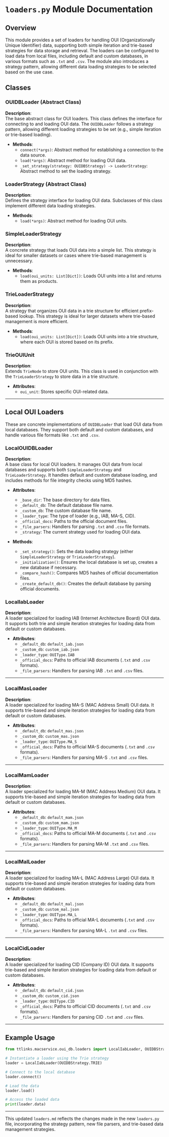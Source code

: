# `loaders.py` Module Documentation

## Overview

This module provides a set of loaders for handling OUI (Organizationally Unique Identifier) data, supporting both simple iteration and trie-based strategies for data storage and retrieval. The loaders can be configured to load data from local files, including default and custom databases, in various formats such as `.txt` and `.csv`. The module also introduces a strategy pattern, allowing different data loading strategies to be selected based on the use case.

## Classes

### OUIDBLoader (Abstract Class)

**Description**:  
The base abstract class for OUI loaders. This class defines the interface for connecting to and loading OUI data. The `OUIDBLoader` follows a strategy pattern, allowing different loading strategies to be set (e.g., simple iteration or trie-based loading).

- **Methods**:
  - `connect(*args)`: Abstract method for establishing a connection to the data source.
  - `load(*args)`: Abstract method for loading OUI data.
  - `_set_strategy(strategy: OUIDBStrategy) -> LoaderStrategy`: Abstract method to set the loading strategy.

### LoaderStrategy (Abstract Class)

**Description**:  
Defines the strategy interface for loading OUI data. Subclasses of this class implement different data loading strategies.

- **Methods**:
  - `load(*args)`: Abstract method for loading OUI units.

### SimpleLoaderStrategy

**Description**:  
A concrete strategy that loads OUI data into a simple list. This strategy is ideal for smaller datasets or cases where trie-based management is unnecessary.

- **Methods**:
  - `load(oui_units: List[Dict])`: Loads OUI units into a list and returns them as products.

### TrieLoaderStrategy

**Description**:  
A strategy that organizes OUI data in a trie structure for efficient prefix-based lookup. This strategy is ideal for larger datasets where trie-based management is more efficient.

- **Methods**:
  - `load(oui_units: List[Dict])`: Loads OUI units into a trie structure, where each OUI is stored based on its prefix.

### TrieOUIUnit

**Description**:  
Extends `TrieNode` to store OUI units. This class is used in conjunction with the `TrieLoaderStrategy` to store data in a trie structure.

- **Attributes**:
  - `oui_unit`: Stores specific OUI-related data.

---

## Local OUI Loaders

These are concrete implementations of `OUIDBLoader` that load OUI data from local databases. They support both default and custom databases, and handle various file formats like `.txt` and `.csv`.

### LocalOUIDBLoader

**Description**:  
A base class for local OUI loaders. It manages OUI data from local databases and supports both `SimpleLoaderStrategy` and `TrieLoaderStrategy`. It handles default and custom database loading, and includes methods for file integrity checks using MD5 hashes.

- **Attributes**:
  - `_base_dir`: The base directory for data files.
  - `_default_db`: The default database file name.
  - `_custom_db`: The custom database file name.
  - `_loader_type`: The type of loader (e.g., IAB, MA-S, CID).
  - `_official_docs`: Paths to the official document files.
  - `_file_parsers`: Handlers for parsing `.txt` and `.csv` file formats.
  - `_strategy`: The current strategy used for loading OUI data.

- **Methods**:
  - `_set_strategy()`: Sets the data loading strategy (either `SimpleLoaderStrategy` or `TrieLoaderStrategy`).
  - `_initialization()`: Ensures the local database is set up, creates a new database if necessary.
  - `_compare_hash()`: Compares MD5 hashes of official documentation files.
  - `_create_default_db()`: Creates the default database by parsing official documents.

### LocalIabLoader

**Description**:  
A loader specialized for loading IAB (Internet Architecture Board) OUI data. It supports both trie and simple iteration strategies for loading data from default or custom databases.

- **Attributes**:
  - `_default_db`: `default_iab.json`
  - `_custom_db`: `custom_iab.json`
  - `_loader_type`: `OUIType.IAB`
  - `_official_docs`: Paths to official IAB documents (`.txt` and `.csv` formats).
  - `_file_parsers`: Handlers for parsing IAB `.txt` and `.csv` files.

---

### LocalMasLoader

**Description**:  
A loader specialized for loading MA-S (MAC Address Small) OUI data. It supports trie-based and simple iteration strategies for loading data from default or custom databases.

- **Attributes**:
  - `_default_db`: `default_mas.json`
  - `_custom_db`: `custom_mas.json`
  - `_loader_type`: `OUIType.MA_S`
  - `_official_docs`: Paths to official MA-S documents (`.txt` and `.csv` formats).
  - `_file_parsers`: Handlers for parsing MA-S `.txt` and `.csv` files.

---

### LocalMamLoader

**Description**:  
A loader specialized for loading MA-M (MAC Address Medium) OUI data. It supports trie-based and simple iteration strategies for loading data from default or custom databases.

- **Attributes**:
  - `_default_db`: `default_mam.json`
  - `_custom_db`: `custom_mam.json`
  - `_loader_type`: `OUIType.MA_M`
  - `_official_docs`: Paths to official MA-M documents (`.txt` and `.csv` formats).
  - `_file_parsers`: Handlers for parsing MA-M `.txt` and `.csv` files.

---

### LocalMalLoader

**Description**:  
A loader specialized for loading MA-L (MAC Address Large) OUI data. It supports trie-based and simple iteration strategies for loading data from default or custom databases.

- **Attributes**:
  - `_default_db`: `default_mal.json`
  - `_custom_db`: `custom_mal.json`
  - `_loader_type`: `OUIType.MA_L`
  - `_official_docs`: Paths to official MA-L documents (`.txt` and `.csv` formats).
  - `_file_parsers`: Handlers for parsing MA-L `.txt` and `.csv` files.

---

### LocalCidLoader

**Description**:  
A loader specialized for loading CID (Company ID) OUI data. It supports trie-based and simple iteration strategies for loading data from default or custom databases.

- **Attributes**:
  - `_default_db`: `default_cid.json`
  - `_custom_db`: `custom_cid.json`
  - `_loader_type`: `OUIType.CID`
  - `_official_docs`: Paths to official CID documents (`.txt` and `.csv` formats).
  - `_file_parsers`: Handlers for parsing CID `.txt` and `.csv` files.

---

## Example Usage

```python
from ttlinks.macservice.oui_db.loaders import LocalIabLoader, OUIDBStrategy

# Instantiate a loader using the Trie strategy
loader = LocalIabLoader(OUIDBStrategy.TRIE)

# Connect to the local database
loader.connect()

# Load the data
loader.load()

# Access the loaded data
print(loader.data)
```

---

This updated `loaders.md` reflects the changes made in the new `loaders.py` file, incorporating the strategy pattern, new file parsers, and trie-based data management strategies.